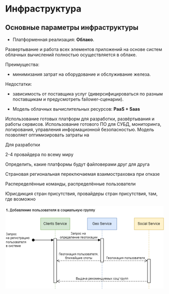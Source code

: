 # Инфраструктура

## Основные параметры инфраструктуры

* Платформенная реализация: <b>Облако</b>.

Развертывание и работа всех элементов приложений на основе систем облачных вычислений полностью осуществляется в облаке.

Преимущества:
- минимизания затрат на оборудование и обслуживание железа.

Недостатки:
- зависимость от поставщика услуг (диверсифицироваться по разным поставщикам и предусмотреть failower-сценарии).

* Модель облачных вычислительных ресурсов: <b>PaaS + Saas</b>

Использование готовых платформ для разработки, развёртывания и работы сервисов. Использование готового ПО для СУБД, мониторинга, логирования, управления информационной безопасностью.
Модель позволяет оптимизировать затраты на 

Для разработки

2-4 провайдера по всему миру

Определить, какие платформы будут файловерами друг для друга

Страновая региональная переключаемая взаимостраховка при отказе


Распеределённые команды, распределённые пользователи

Юрисдикция стран присутствия, провайдеры стран присутствия, там, где возможно

![Картинка](https://github.com/Lana8888/trans-sport/blob/main/concurrency-view-scenario1.png)
